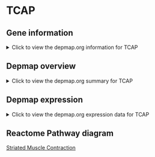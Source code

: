 <h1>TCAP</h1>

<h2>Gene information</h2>
<details>
  <summary>Click to view the depmap.org information for TCAP</summary>
  <iframe src="https://depmap.org/portal/gene/TCAP?tab=about" style="border:none;width:100%;height:800px"></iframe>
</details>

<h2>Depmap overview</h2>
<details>
  <summary>Click to view the depmap.org summary for TCAP</summary>
  <iframe src="https://depmap.org/portal/gene/TCAP?tab=overview" style="border:none;width:100%;height:800px"></iframe>
</details>

<h2>Depmap expression</h2>
<details>
  <summary>Click to view the depmap.org expression data for TCAP</summary>
  <iframe src="https://depmap.org/portal/gene/TCAP?tab=characterization" style="border:none;width:100%;height:800px"></iframe>
</details>



<h2>Reactome Pathway diagram</h2>
<a href="https://reactome.org/PathwayBrowser/#/R-HSA-390522">Striated Muscle Contraction</a>



